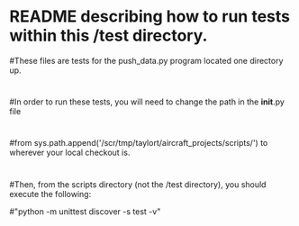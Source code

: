 # README describing how to run tests within this /test directory.

#These files are tests for the push_data.py program located one directory up. 
#
#In order to run these tests, you will need to change the path in the __init__.py file
#
#from sys.path.append('/scr/tmp/taylort/aircraft_projects/scripts/') to wherever your local checkout is.
#
#Then, from the scripts directory (not the /test directory), you should execute the following:

#"python -m unittest discover -s test -v"

